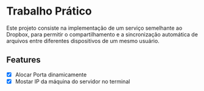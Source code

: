# Trabalho Prático

Este projeto consiste na implementação de um serviço semelhante ao Dropbox, para permitir o
compartilhamento e a sincronização automática de arquivos entre diferentes dispositivos de um mesmo
usuário. 

## Features

- [X] Alocar Porta dinamicamente
- [X] Mostar IP da máquina do servidor no terminal

